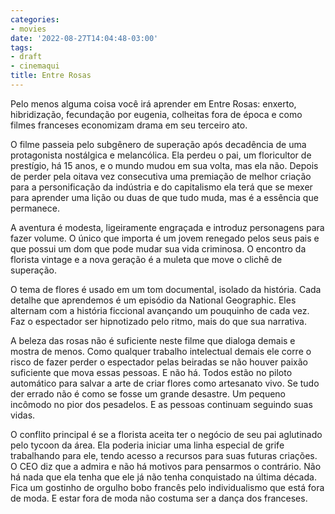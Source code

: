 ```yaml
---
categories:
- movies
date: '2022-08-27T14:04:48-03:00'
tags:
- draft
- cinemaqui
title: Entre Rosas
---
```


Pelo menos alguma coisa você irá aprender em Entre Rosas: enxerto, hibridização, fecundação por eugenia, colheitas fora de época e como filmes franceses economizam drama em seu terceiro ato.

O filme passeia pelo subgênero de superação após decadência de uma protagonista nostálgica e melancólica. Ela perdeu o pai, um floricultor de prestígio, há 15 anos, e o mundo mudou em sua volta, mas ela não. Depois de perder pela oitava vez consecutiva uma premiação de melhor criação para a personificação da indústria e do capitalismo ela terá que se mexer para aprender uma lição ou duas de que tudo muda, mas é a essência que permanece.

A aventura é modesta, ligeiramente engraçada e introduz personagens para fazer volume. O único que importa é um jovem renegado pelos seus pais e que possui um dom que pode mudar sua vida criminosa. O encontro da florista vintage e a nova geração é a muleta que move o clichê de superação.

O tema de flores é usado em um tom documental, isolado da história. Cada detalhe que aprendemos é um episódio da National Geographic. Eles alternam com a história ficcional avançando um pouquinho de cada vez. Faz o espectador ser hipnotizado pelo ritmo, mais do que sua narrativa.

A beleza das rosas não é suficiente neste filme que dialoga demais e mostra de menos. Como qualquer trabalho intelectual demais ele corre o risco de fazer perder o espectador pelas beiradas se não houver paixão suficiente que mova essas pessoas. E não há. Todos estão no piloto automático para salvar a arte de criar flores como artesanato vivo. Se tudo der errado não é como se fosse um grande desastre. Um pequeno incômodo no pior dos pesadelos. E as pessoas continuam seguindo suas vidas.

O conflito principal é se a florista aceita ter o negócio de seu pai aglutinado pelo tycoon da área. Ela poderia iniciar uma linha especial de grife trabalhando para ele, tendo acesso a recursos para suas futuras criações. O CEO diz que a admira e não há motivos para pensarmos o contrário. Não há nada que ela tenha que ele já não tenha conquistado na última década. Fica um gostinho de orgulho bobo francês pelo individualismo que está fora de moda. E estar fora de moda não costuma ser a dança dos franceses.
